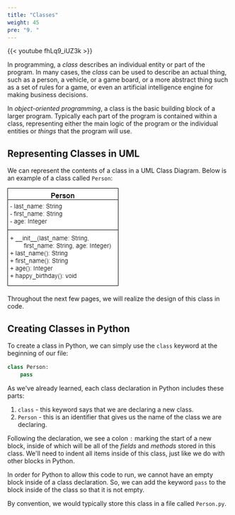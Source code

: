 ```yaml
---
title: "Classes"
weight: 45
pre: "9. "
---
```


{{< youtube fhLq9_iUZ3k  >}}

In programming, a _class_ describes an individual entity or part of the program. In many cases, the _class_ can be used to describe an actual thing, such as a person, a vehicle, or a game board, or a more abstract thing such as a set of rules for a game, or even an artificial intelligence engine for making business decisions.  

In _object-oriented programming_, a class is the basic building block of a larger program. Typically each part of the program is contained within a class, representing either the main logic of the program or the individual entities or _things_ that the program will use.

## Representing Classes in UML

We can represent the contents of a class in a UML Class Diagram. Below is an example of a class called `Person`:

![Person UML Diagram](/images/2/2.17.p.4.personuml.png)

Throughout the next few pages, we will realize the design of this class in code.

## Creating Classes in Python

To create a class in Python, we can simply use the `class` keyword at the beginning of our file:

```python
class Person:
    pass
```

As we've already learned, each class declaration in Python includes these parts:
1. `class` - this keyword says that we are declaring a new class.
1. `Person` - this is an identifier that gives us the name of the class we are declaring.

Following the declaration, we see a colon `:` marking the start of a new block, inside of which will be all of the _fields_ and _methods_ stored in this class. We'll need to indent all items inside of this class, just like we do with other blocks in Python.

In order for Python to allow this code to run, we cannot have an empty block inside of a class declaration. So, we can add the keyword `pass` to the block inside of the class so that it is not empty. 

By convention, we would typically store this class in a file called `Person.py`. 
